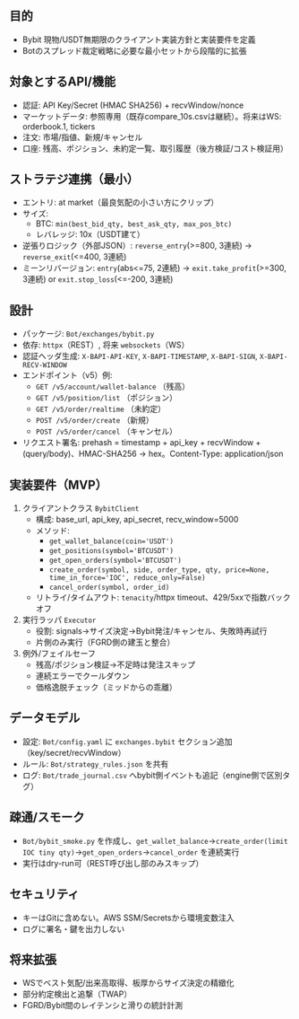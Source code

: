 ## 目的
- Bybit 現物/USDT無期限のクライアント実装方針と実装要件を定義
- Botのスプレッド裁定戦略に必要な最小セットから段階的に拡張

## 対象とするAPI/機能
- 認証: API Key/Secret (HMAC SHA256) + recvWindow/nonce
- マーケットデータ: 参照専用（既存compare_10s.csvは継続）。将来はWS: orderbook.1, tickers
- 注文: 市場/指値、新規/キャンセル
- 口座: 残高、ポジション、未約定一覧、取引履歴（後方検証/コスト検証用）

## ストラテジ連携（最小）
- エントリ: at market（最良気配の小さい方にクリップ）
- サイズ: 
  - BTC: `min(best_bid_qty, best_ask_qty, max_pos_btc)`
  - レバレッジ: 10x（USDT建て）
- 逆張りロジック（外部JSON）: `reverse_entry`(>=800, 3連続) → `reverse_exit`(<=400, 3連続)
- ミーンリバージョン: `entry`(abs<=75, 2連続) → `exit.take_profit`(>=300, 3連続) or `exit.stop_loss`(<=-200, 3連続)

## 設計
- パッケージ: `Bot/exchanges/bybit.py`
- 依存: `httpx`（REST）, 将来 `websockets`（WS）
- 認証ヘッダ生成: `X-BAPI-API-KEY`, `X-BAPI-TIMESTAMP`, `X-BAPI-SIGN`, `X-BAPI-RECV-WINDOW`
- エンドポイント（v5）例:
  - `GET /v5/account/wallet-balance` （残高）
  - `GET /v5/position/list` （ポジション）
  - `GET /v5/order/realtime` （未約定）
  - `POST /v5/order/create` （新規）
  - `POST /v5/order/cancel` （キャンセル）
- リクエスト署名: prehash = timestamp + api_key + recvWindow + (query/body)、HMAC-SHA256 → hex。Content-Type: application/json

## 実装要件（MVP）
1) クライアントクラス `BybitClient`
   - 構成: base_url, api_key, api_secret, recv_window=5000
   - メソッド:
     - `get_wallet_balance(coin='USDT')`
     - `get_positions(symbol='BTCUSDT')`
     - `get_open_orders(symbol='BTCUSDT')`
     - `create_order(symbol, side, order_type, qty, price=None, time_in_force='IOC', reduce_only=False)`
     - `cancel_order(symbol, order_id)`
   - リトライ/タイムアウト: `tenacity`/httpx timeout、429/5xxで指数バックオフ
2) 実行ラッパ `Executor`
   - 役割: signals→サイズ決定→Bybit発注/キャンセル、失敗時再試行
   - 片側のみ実行（FGRD側の建玉と整合）
3) 例外/フェイルセーフ
   - 残高/ポジション検証→不足時は発注スキップ
   - 連続エラーでクールダウン
   - 価格逸脱チェック（ミッドからの乖離）

## データモデル
- 設定: `Bot/config.yaml` に `exchanges.bybit` セクション追加（key/secret/recvWindow）
- ルール: `Bot/strategy_rules.json` を共有
- ログ: `Bot/trade_journal.csv` へbybit側イベントも追記（engine側で区別タグ）

## 疎通/スモーク
- `Bot/bybit_smoke.py` を作成し、`get_wallet_balance`→`create_order(limit IOC tiny qty)`→`get_open_orders`→`cancel_order` を連続実行
- 実行はdry-run可（REST呼び出し部のみスキップ）

## セキュリティ
- キーはGitに含めない。AWS SSM/Secretsから環境変数注入
- ログに署名・鍵を出力しない

## 将来拡張
- WSでベスト気配/出来高取得、板厚からサイズ決定の精緻化
- 部分約定検出と追撃（TWAP）
- FGRD/Bybit間のレイテンシと滑りの統計計測
